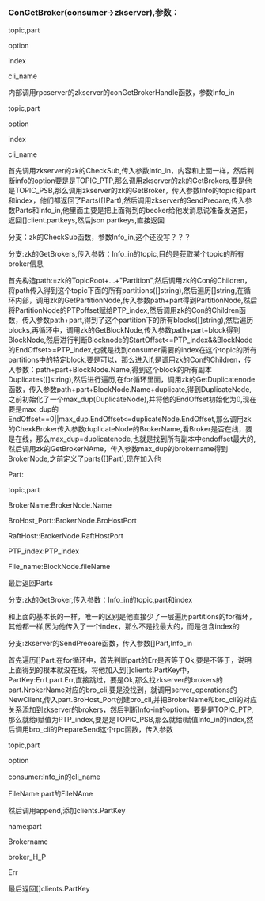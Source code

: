 ### ConGetBroker(consumer->zkserver),参数：

topic,part

option

index

cli_name

内部调用rpcserver的zkserver的conGetBrokerHandle函数，参数Info_in

topic,part

option

index

cli_name

首先调用zkserver的zk的CheckSub,传入参数Info_in，内容和上面一样，然后判断info的option要是是TOPIC_PTP,那么调用zkserver的zk的GetBrokers,要是他是TOPIC_PSB,那么调用zkserver的zk的GetBroker，传入参数Info的topic和part和index，他们都返回了Parts([]Part),然后调用zkserver的SendPreoare,传入参数Parts和Info_in,他里面主要是把上面得到的beoker给他发消息说准备发送把，返回[]client.partkeys,然后json partkeys,直接返回

分支：zk的CheckSub函数，参数Info_in,这个还没写？？？

分支:zk的GetBrokers,传入参数：Info_in的topic,目的是获取某个topic的所有broker信息

首先构造path:=zk的TopicRoot+...+"Partition",然后调用zk的Con的Children，将path传入得到这个topic下面的所有partitions([]string),然后遍历[]string,在循环内部，调用zk的GetPartitionNode,传入参数path+part得到PartitionNode,然后将PartitionNode的PTPoffset赋给PTP_index,然后调用zk的Con的Children函数，传入参数path+part,得到了这个partition下的所有blocks([]string),然后遍历blocks,再循环中，调用zk的GetBlockNode,传入参数path+part+block得到BlockNode,然后进行判断Blocknode的StartOffset<=PTP_index&&BlockNode的EndOffset>=PTP_index,也就是找到consumer需要的index在这个topic的所有partitions中的特定block,要是可以，那么进入if,是调用zk的Con的Children，传入参数：path+part+BlockNode.Name,得到这个block的所有副本Duplicates([]string),然后进行遍历,在for循环里面，调用zk的GetDuplicatenode函数，传入参数path+part+BlockNode.Name+duplicate,得到DuplicateNode,之前初始化了一个max_dup(DuplicateNode),并将他的EndOffset初始化为0,现在要是max_dup的EndOffset==0||max_dup.EndOffset<=duplicateNode.EndOffset,那么调用zk的ChexkBroker传入参数duplicateNode的BrokerName,看Broker是否在线，要是在线，那么max_dup=duplicatenode,也就是找到所有副本中endoffset最大的,然后调用zk的GetBrokerNAme，传入参数max_dup的brokername得到BrokerNode,之前定义了parts([]Part),现在加入他

Part:

topic,part

BrokerName:BrokerNode.Name

BroHost_Port::BrokerNode.BroHostPort

RaftHost::BrokerNode.RaftHostPort

PTP_index:PTP_index

File_name:BlockNode.fileName

最后返回Parts

分支:zk的GetBroker,传入参数：Info_in的topic,part和index

和上面的基本长的一样，唯一的区别是他直接少了一层遍历partitions的for循环，其他都一样,因为他传入了一个index，那么不是找最大的，而是包含index的

分支:zkserver的SendPreoare函数，传入参数[]Part,Info_in

首先遍历[]Part,在for循环中，首先判断part的Err是否等于Ok,要是不等于，说明上面得到的根本就没在线，将他加入到[]clients.PartKey中，PartKey:ErrLpart.Err,直接跳过，要是Ok,那么找zkserver的brokers的part.NrokerName对应的bro_cli,要是没找到，就调用server_operations的NewClient,传入part.BroHost_Port创建bro_cli,并把BrokerName和bro_cli的对应关系添加到zkserver的brokers，然后判断Info-in的option，要是是TOPIC_PTP,那么就给i赋值为PTP_index,要是是TOPIC_PSB,那么就给i赋值Info_in的index,然后调用bro_cli的PrepareSend这个rpc函数，传入参数

topic,part

option

consumer:Info_in的cli_name

FileName:part的FileNAme

然后调用append,添加clients.PartKey

name:part

Brokername

broker_H_P

Err

最后返回[]clients.PartKey